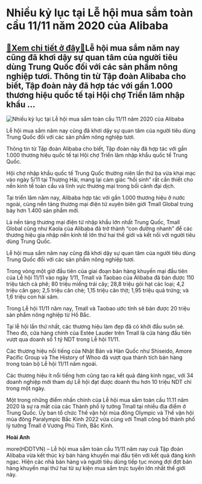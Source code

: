 Nhiều kỷ lục tại Lễ hội mua sắm toàn cầu 11/11 năm 2020 của Alibaba
===================================================================

[:gift:Xem chi tiết ở đây:gift:](https://hddtvn.com/nhieu-ky-luc-tai-le-hoi-mua-sam-toan-cau-11-11-nam-2020-cua-alibaba/)Lễ hội mua sắm năm nay cũng đã khơi dậy sự quan tâm của người tiêu dùng Trung Quốc đối với các sản phẩm nông nghiệp tươi. Thông tin từ Tập đoàn Alibaba cho biết, Tập đoàn này đã hợp tác với gần 1.000 thương hiệu quốc tế tại Hội chợ Triển lãm nhập khẩu …
-------------------------------------------------------------------------------------------------------------------------------------------------------------------------------------------------------------------------------------------------------------





![Nhiều kỷ lục tại Lễ hội mua sắm toàn cầu 11/11 năm 2020 của Alibaba](https://hddtvn.com/wp-content/uploads/2021/01/0117_Anh2.jpg "Nhiều kỷ lục tại Lễ hội mua sắm toàn cầu 11/11 năm 2020 của Alibaba")


Lễ hội mua sắm năm nay cũng đã khơi dậy sự quan tâm của người tiêu dùng Trung Quốc đối với các sản phẩm nông nghiệp tươi.



Thông tin từ Tập đoàn Alibaba cho biết, Tập đoàn này đã hợp tác với gần 1.000 thương hiệu quốc tế tại Hội chợ Triển lãm nhập khẩu quốc tế Trung Quốc.


Hội chợ nhập khẩu quốc tế Trung Quốc thường niên lần thứ ba vừa khai mạc vào ngày 5/11 tại Thượng Hải, mang lại cảm giác “hồi sinh” rất cần thiết cho nền kinh tế toàn cầu và lĩnh vực thương mại trong bối cảnh đại dịch.


Tại triển lãm năm nay, Alibaba hợp tác với gần 1.000 thương hiệu ở nước ngoài, cùng nền tảng thương mại điện tử xuyên biên giới Tmall Global trưng bày hơn 1.400 sản phẩm mới.


Là nền tảng thương mại điện tử nhập khẩu lớn nhất Trung Quốc, Tmall Global cũng như Kaola của Alibaba đã trở thành “con đường nhanh” để các thương hiệu gia nhập nền kinh tế lớn thứ hai thế giới và kết nối với người tiêu dùng Trung Quốc.


Lễ hội mua sắm năm nay cũng đã khơi dậy sự quan tâm của người tiêu dùng Trung Quốc đối với các sản phẩm nông nghiệp tươi.


Trong vòng một giờ đầu tiên của giai đoạn bán hàng khuyến mại đầu tiên của Lễ hội 11/11 vào ngày 1/11, Tmall và Taobao của Alibaba đã bán được 110 triệu tách cà phê; 80 triệu miếng trái cây; 28,8 triệu gói hạt các loại; 4,2 triệu cân gạo; 2,5 triệu cân chè; 1,15 triệu cân thịt; 1,95 triệu quả trứng; và 1,6 triệu con hải sâm.


Trong Lễ hội 11/11 năm nay, Tmall và Taobao ước tính sẽ bán được 20 triệu sản phẩm nông nghiệp từ Hồ Bắc.


Tại lễ hội lần thứ nhất, các thương hiệu làm đẹp đã có khởi đầu suôn sẻ. Theo đó, cửa hàng chính của Estée Lauder trên Tmall là cửa hàng đầu tiên vượt qua doanh số 1 tỷ NDT trong Lễ hội 11/11.


Các thương hiệu nổi tiếng của Nhật Bản và Hàn Quốc như Shiseido, Amore Pacific Group và The History of Whoo đã vượt qua thành tích bán hàng trong toàn bộ Lễ hội 11/11 năm ngoái.


Các thương hiệu ít nổi tiếng hơn cũng tạo ra kết quả đáng kinh ngạc, với 34 doanh nghiệp mới tham dự Lễ hội đạt được doanh thu hơn 10 triệu NDT chỉ trong một ngày.


Một trong những điểm nhấn chính của Lễ hội mua sắm toàn cầu 11.11 năm 2020 là sự ra mắt của các Thành phố lý tưởng Tmall tại nhiều địa điểm ở Trung Quốc. Ủy ban tổ chức Thế vận hội mùa đông Olympic và Thế vận hội mùa đông Paralympic Bắc Kinh 2022 vừa cùng với Tmall công bố thành phố lý tưởng Tmall ở Vương Phủ Tỉnh, Bắc Kinh.




**Hoài Anh**



more(HDDTVN) – Lễ hội mua sắm toàn cầu 11/11 năm nay cuả Tập đoàn Alibaba vừa kết thúc kỳ bán hàng khuyến mại đầu tiên với kết quả đáng kinh ngạc. Hiện các nhà bán hàng và người tiêu dùng tiếp tục mong đợi đợt bán hàng khuyến mại thứ hai từ sự kiện mua sắm trực tuyến lớn nhất thế giới này.

